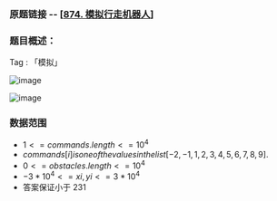 ### 原题链接 -- [[874. 模拟行走机器人](https://leetcode.cn/problems/walking-robot-simulation/)]

### 题目概述：
Tag : 「模拟」

![image](https://user-images.githubusercontent.com/99656524/226376596-529a202d-6597-4c99-8cb4-d4c84eb9c379.png)

![image](https://user-images.githubusercontent.com/99656524/226376668-7ce52a3d-0f84-447f-b06a-e14e302e703d.png)

### 数据范围
* $1 <= commands.length <= 10^4$
* $commands[i] is one of the values in the list [-2,-1,1,2,3,4,5,6,7,8,9].$
* $0 <= obstacles.length <= 10^4$
* $-3 * 10^4 <= xi, yi <= 3 * 10^4$
* 答案保证小于 231
